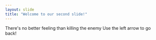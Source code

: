 ```yaml
---
layout: slide
title: "Welcome to our second slide!"
---
```

There's no better feeling than killing the enemy
Use the left arrow to go back!
